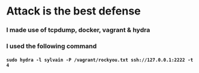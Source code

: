 # Attack is the best defense
### I made use of tcpdump, docker, vagrant & hydra
### I used the following command 
#### ```sudo hydra -l sylvain -P /vagrant/rockyou.txt ssh://127.0.0.1:2222 -t 4```

